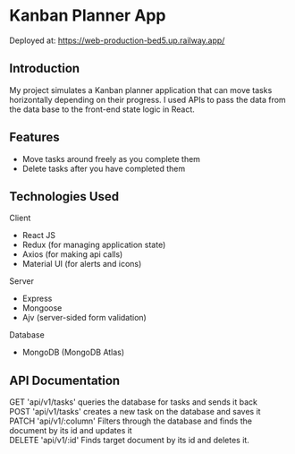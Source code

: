 # Kanban Planner App
Deployed at: <a href="https://web-production-bed5.up.railway.app/">https://web-production-bed5.up.railway.app/</a>


<h2>Introduction</h2>
<p>
    My project simulates a Kanban planner application that can move tasks horizontally depending on their progress.
    I used APIs to pass the data from the data base to the front-end state logic in React.
</p>

<h2>Features</h2>
<ul>
    <li>Move tasks around freely as you complete them</li>
    <li>Delete tasks after you have completed them</li>
</ul>

<h2>Technologies Used</h2>
<p>Client</p>
<ul>
    <li>React JS </li>
    <li>Redux (for managing application state)</li>
    <li>Axios (for making api calls)</li>
    <li>Material UI (for alerts and icons)</li>
</ul>
<p>Server</p>
<ul>
    <li>Express</li>
    <li>Mongoose</li>
    <li>Ajv (server-sided form validation)</li>
</ul>
<p>Database</p>
<ul>
    <li>MongoDB (MongoDB Atlas)</li>
</ul>

<h2>API Documentation</h2>
<p>
    GET 'api/v1/tasks' queries the database for tasks and sends it back <br>
    POST 'api/v1/tasks' creates a new task on the database and saves it <br>
    PATCH 'api/v1/:column' Filters through the database and finds the document by its id and updates it <br>
    DELETE 'api/v1/:id' Finds target document by its id and deletes it. <br>

</p>
